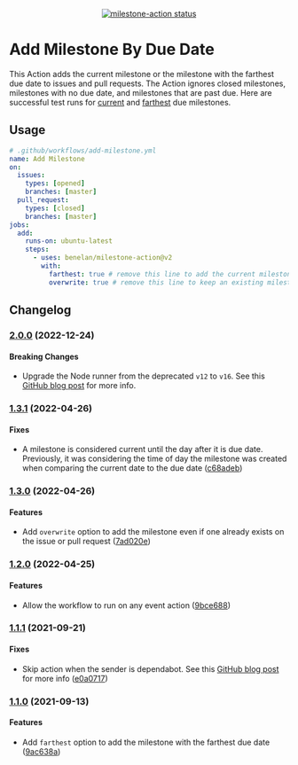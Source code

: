 <p align="center">
  <a href="https://github.com/benelan/milestone-action/actions"><img alt="milestone-action status" src="https://github.com/benelan/milestone-action/actions/workflows/add-milestone-open.yml/badge.svg"></a>
</p>

# Add Milestone By Due Date

This Action adds the current milestone or the milestone with the farthest due date to issues and pull requests. The Action ignores closed milestones, milestones with no due date, and milestones that are past due. Here are successful test runs for [current](https://github.com/benelan/milestone-action/issues/8) and [farthest](https://github.com/benelan/milestone-action/issues/16) due milestones.

## Usage

```yaml
# .github/workflows/add-milestone.yml
name: Add Milestone
on:
  issues:
    types: [opened]
    branches: [master]
  pull_request:
    types: [closed]
    branches: [master]
jobs:
  add:
    runs-on: ubuntu-latest
    steps:
      - uses: benelan/milestone-action@v2
        with:
          farthest: true # remove this line to add the current milestone
          overwrite: true # remove this line to keep an existing milestone
```

## Changelog

### [2.0.0](https://github.com/benelan/milestone-action/compare/v1.3.1...v2.0.0) (2022-12-24)

#### Breaking Changes

- Upgrade the Node runner from the deprecated `v12` to `v16`. See this
[GitHub blog post](https://github.blog/changelog/2022-09-22-github-actions-all-actions-will-begin-running-on-node16-instead-of-node12/)
for more info.

### [1.3.1](https://github.com/benelan/milestone-action/compare/v1.3.0...v1.3.1) (2022-04-26)

#### Fixes

- A milestone is considered current until the day after it is due date.
  Previously, it was considering the time of day the milestone was created when
  comparing the current date to the due date
  ([c68adeb](https://github.com/benelan/milestone-action/commit/c68adeb50cd9b0da6549310a7d8287aa70e2ac5f))

### [1.3.0](https://github.com/benelan/milestone-action/compare/v1.2.0...v1.3.0) (2022-04-26)

#### Features

- Add `overwrite` option to add the milestone even if one already exists on the
  issue or pull request
  ([7ad020e](https://github.com/benelan/milestone-action/commit/7ad020e55e306992345b0f58631515081a21d9e4))

### [1.2.0](https://github.com/benelan/milestone-action/compare/v1.1.1...v1.2.0) (2022-04-25)

#### Features

- Allow the workflow to run on any event action
  ([9bce688](https://github.com/benelan/milestone-action/commit/9bce688a0d578a791df9741db589a347e9a2b3a7))

### [1.1.1](https://github.com/benelan/milestone-action/compare/v1.1.0...v1.1.1) (2021-09-21)

#### Fixes

- Skip action when the sender is dependabot. See this
  [GitHub blog post](https://github.blog/changelog/2021-02-19-github-actions-workflows-triggered-by-dependabot-prs-will-run-with-read-only-permissions/)
  for more info
  ([e0a0717](https://github.com/benelan/milestone-action/commit/e0a0717993fa5615919e93f8ed5d2214eb742ac5))

### [1.1.0](https://github.com/benelan/milestone-action/compare/v1.0.0...v1.1.0) (2021-09-13)

#### Features

- Add `farthest` option to add the milestone with the farthest due date
  ([9ac638a](https://github.com/benelan/milestone-action/commit/9ac638af1d1e0642897aa740caf4435a6df5eebc))

